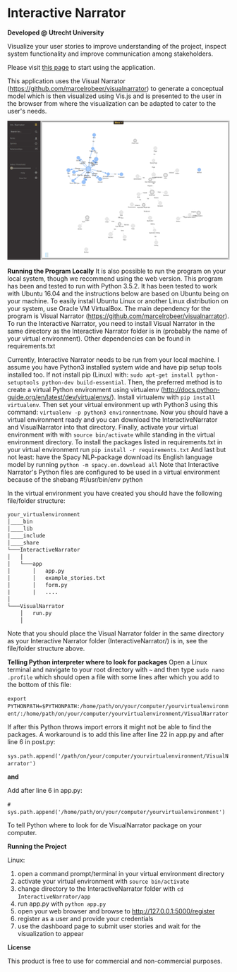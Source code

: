 # Interactive Narrator
**Developed @ Utrecht University**

Visualize your user stories to improve understanding of the project, inspect system functionality 
and improve communication among stakeholders.

Please visit [this page](http://interactivenarrator.science.uu.nl) to start using the application.

This application uses the Visual Narrator (https://github.com/marcelrobeer/visualnarrator) to generate a conceptual model which is then
visualized using Vis.js and is presented to the user in the browser from where the visualization can be adapted to cater to the 
user's needs.

![alt tag](https://github.com/Gionimo/InteractiveNarrator/blob/master/Screenshot%20Interactive%20Narrator2.png)




**Running the Program Locally**
It is also possible to run the program on your local system, though we recommend using the web version.
This program has been and tested to run with Python 3.5.2. It has been tested to work with Ubuntu 16.04 and the instructions below are based on Ubuntu being on your machine. 
To easily install Ubuntu Linux or another Linux distribution on your system, use Oracle VM VirtualBox. The main dependency for the program is Visual Narrator (https://github.com/marcelrobeer/visualnarrator). 
To run the Interactive Narrator, you need to install Visual Narrator in the same directory as the Interactive Narrator folder is in (probably the name of your virtual environment). Other dependencies can be found in requirements.txt


Currently, Interactive Narrator needs to be run from your local machine. I assume you have Python3 installed system wide and have pip setup tools installed too. 
If not install pip (Linux) with: `sudo apt-get install python-setuptools python-dev build-essential`. Then, the preferred method is to create a virtual Python environment using virtualenv 
(http://docs.python-guide.org/en/latest/dev/virtualenvs/). Install virtualenv with `pip install virtualenv`. Then set your virtual environment up wth Python3 using this command: `virtualenv -p python3 environmentname`. 
Now you should have a virtual environment ready and you can download the InteractiveNarrator and VisualNarrator into that directory. Finally, activate your virtual environment with with `source bin/activate` 
while standing in the virtual environment directory. To install the packages listed in requirements.txt in your virtual environment 
run `pip install -r requirements.txt`
And last but not least: have the Spacy NLP-package download its English language model by running `python -m spacy.en.download all`
Note that Interactive Narrator's Python files are configured to be used in a virtual environment because of the shebang #!/usr/bin/env python

In the virtual environment you have created you should have the following file/folder structure:

```
your_virtualenvironment
│____bin
│____lib  
|____include
│____share
└───InteractiveNarrator
│   │
│   └───app
│       │   app.py
│       │   example_stories.txt
│       │   form.py
|       |   ....
│   
└───VisualNarrator
    │   run.py
    │
```
Note that you should place the Visual Narrator folder in the same directory as your
Interactive Narrator folder (InteractiveNarrator/)  is in, see the file/folder structure above.

**Telling Python interpreter where to look for packages**
Open a Linux terminal and navigate to your root directory with `~` and then type `sudo nano .profile`
which should open a file with some lines after which you add to the bottom of this file:

`export PYTHONPATH=$PYTHONPATH:/home/path/on/your/computer/yourvirtualenvironment/:/home/path/on/your/computer/yourvirtualenvironment/VisualNarrator`

If after this Python throws import errors it might not be able to find the packages.
A workaround is to add this line after line 22 in app.py and after line 6 in post.py:
   
   `sys.path.append('/path/on/your/computer/yourvirtualenvironment/VisualNarrator')`
   
   **and**
   
Add after line 6 in app.py:
 
   `# sys.path.append('/home/path/on/your/computer/yourvirtualenvironment')`
    
To tell Python where to look for de VisualNarrator package on your computer.


**Running the Project**

Linux:

1. open a command prompt/terminal in your virtual environment directory
2. activate your virtual environment with `source bin/activate`
3. change directory to the InteractiveNarrator folder with `cd InteractiveNarrator/app`
4. run app.py with `python app.py`
5. open your web browser and browse to http://127.0.0.1:5000/register
6. register as a user and provide your credentials
7. use the dashboard page to submit user stories and wait for the visualization to appear


**License**

This product is free to use for commercial and non-commercial purposes.